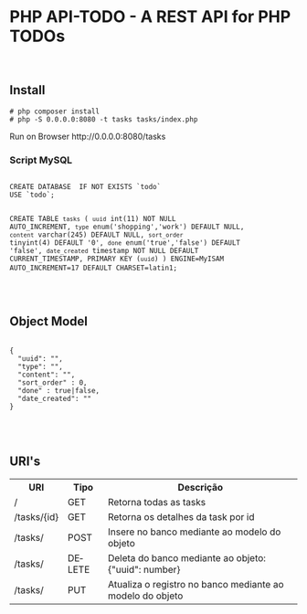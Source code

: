 


<html>
<head>
  <meta content="text/html; charset=windows-1252" http-equiv="content-type"><title></title>
  <meta name="generator">
</head>

<body style="direction: ltr;" lang="pt-BR" link="#0563c1">
<div class="col-md-offset-1 col-md-10">
<h1>PHP API-TODO - A REST API for PHP TODOs
</h1>
<br>
<h2>Install</h2>
<code># php composer install</code>
<br />
<code># php -S 0.0.0.0:8080 -t tasks tasks/index.php</code>
<p>Run on Browser http://0.0.0.0:8080/tasks</p>
<h3>Script MySQL</h3>
<pre>
<code>
CREATE DATABASE  IF NOT EXISTS `todo`
USE `todo`;

CREATE TABLE `tasks` (
  `uuid` int(11) NOT NULL AUTO_INCREMENT,
  `type` enum('shopping','work') DEFAULT NULL,
  `content` varchar(245) DEFAULT NULL,
  `sort_order` tinyint(4) DEFAULT '0',
  `done` enum('true','false') DEFAULT 'false',
  `date_created` timestamp NOT NULL DEFAULT CURRENT_TIMESTAMP,
  PRIMARY KEY (`uuid`)
) ENGINE=MyISAM AUTO_INCREMENT=17 DEFAULT CHARSET=latin1;
</code>
</pre>

<br>
<h2>Object Model</h2>
<pre>
<code>
{
  "uuid": "",
  "type": "",
  "content": "",
  "sort_order" : 0,
  "done" : true|false,
  "date_created": ""
}
</code>
</pre>
<br />
<h2>URI's</h2>
<table class="table" style="page-break-before: auto; page-break-after: auto; page-break-inside: auto; width: 100%;">
<tbody>   
<tr>
  <th>URI</th>
  <th>Tipo</th>
  <th>Descrição</th>
</tr>
<tr>
  <td>/</td>
  <td>GET</td>
  <td>Retorna todas as tasks</td>  
</tr>
<tr>
  <td>/tasks/{id}</td>
  <td>GET</td>
  <td>Retorna os detalhes da task por id</td>  
</tr>
<tr>
  <td>/tasks/</td>
  <td>POST</td>
  <td>Insere no banco mediante ao modelo do objeto</td>  
</tr>
<tr>
  <td>/tasks/</td>
  <td>DELETE</td>
  <td>Deleta do banco mediante ao objeto: {"uuid": number}</td>  
</tr>
<tr>
  <td>/tasks/</td>
  <td>PUT</td>
  <td>Atualiza o registro no banco mediante ao modelo do objeto</td>  
</tr>
</tbody>
</table>
</div>
</html>
